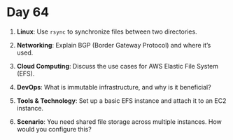 # Day 64

1. **Linux**: Use `rsync` to synchronize files between two directories.

2. **Networking**: Explain BGP (Border Gateway Protocol) and where it’s used.

3. **Cloud Computing**: Discuss the use cases for AWS Elastic File System (EFS).

4. **DevOps**: What is immutable infrastructure, and why is it beneficial?

5. **Tools & Technology**: Set up a basic EFS instance and attach it to an EC2 instance.

6. **Scenario**: You need shared file storage across multiple instances. How would you configure this?

